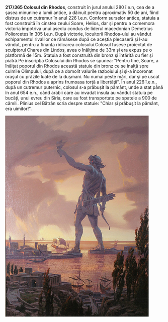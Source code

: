 **217/365 Colosul din Rhodos**, construit în jurul anului 280 î.e.n, cea de a şasea minunine a lumii antice, a dăinuit pentru aproximativ 50 de ani, fiind distrus de un cutremur în anul 226 î.e.n. Conform surselor antice, statuia a fost construită în cinstea zeului Soare, Helios, dar şi pentru a comemora victoria împotriva unui asediu condus de liderul macedonian Demetrius Poliorcetes în 305 î.e.n. După victorie, locuitorii Rhodos-ului au vândut echipamentul rivalilor ce rămăsese după ce aceştia plecaseră şi l-au vândut, pentru a finanţa ridicarea colosului.Colosul fusese proiectat de sculptorul Chares din Lindos, avea o înălţime de 33m şi era expus pe o platformă de 15m. Statuia a fost construită din bronz şi întărită cu fier şi piatră.Pe inscripţia Colosului din Rhodos se spunea: "Pentru tine, Soare, a înălţat poporul din Rhodos această statuie din bronz ce se înalţă spre culmile Olimpului, după ce a domolit valurile razboiului şi şi-a încoronat oraşul cu prăzile luate de la duşmani. Nu numai peste mări, dar şi pe uscat poporul din Rhodos a aprins frumoasa torţă a libertăţii". În anul 226 î.e.n., după un cutremur puternic, colosul s-a prăbuşit la pământ, unde a stat până în anul 654 e.n., când arabii care au invadat insula au vândut statuia pe bucăţi, unui evreu din Siria, care au fost transportate pe spatele a 900 de cămili. Plinius cel Bătrân scria despre statuie: "Chiar şi prăbuşit la pământ, era uimitor!".


![Colosul din Rhodos](image-1.jpg)
